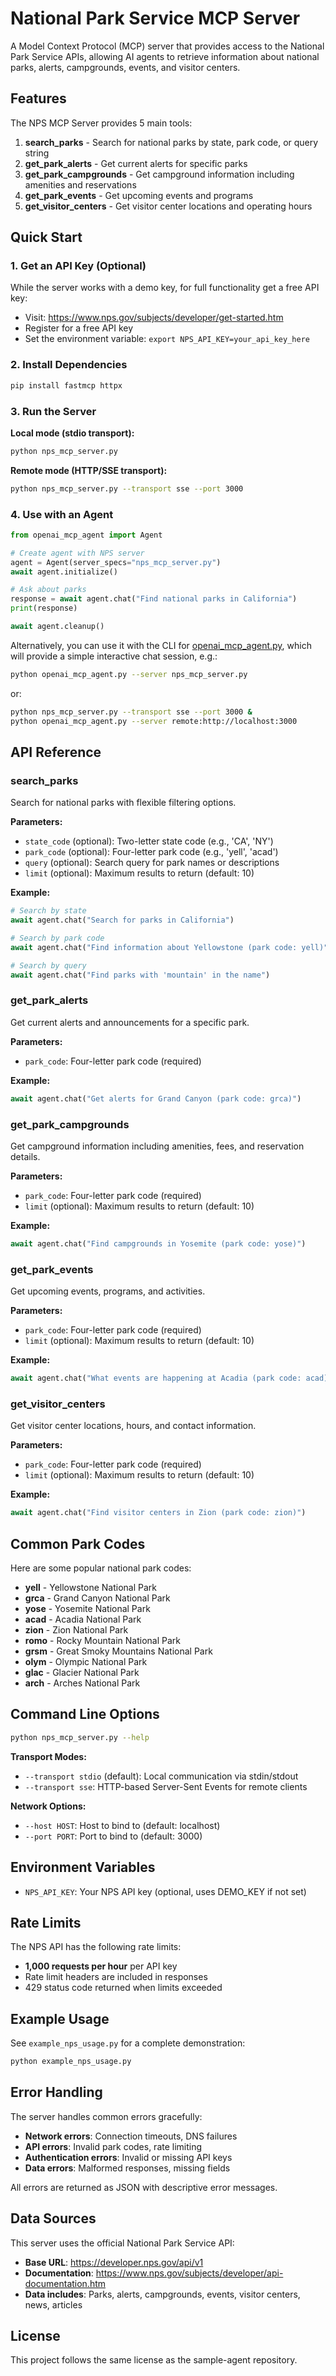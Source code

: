 # National Park Service MCP Server

A Model Context Protocol (MCP) server that provides access to the National Park Service APIs, allowing AI agents to retrieve information about national parks, alerts, campgrounds, events, and visitor centers.

## Features

The NPS MCP Server provides 5 main tools:

1. **search_parks** - Search for national parks by state, park code, or query string
2. **get_park_alerts** - Get current alerts for specific parks
3. **get_park_campgrounds** - Get campground information including amenities and reservations
4. **get_park_events** - Get upcoming events and programs
5. **get_visitor_centers** - Get visitor center locations and operating hours

## Quick Start

### 1. Get an API Key (Optional)

While the server works with a demo key, for full functionality get a free API key:
- Visit: https://www.nps.gov/subjects/developer/get-started.htm
- Register for a free API key
- Set the environment variable: `export NPS_API_KEY=your_api_key_here`

### 2. Install Dependencies

```bash
pip install fastmcp httpx
```

### 3. Run the Server

**Local mode (stdio transport):**
```bash
python nps_mcp_server.py
```

**Remote mode (HTTP/SSE transport):**
```bash
python nps_mcp_server.py --transport sse --port 3000
```

### 4. Use with an Agent

```python
from openai_mcp_agent import Agent

# Create agent with NPS server
agent = Agent(server_specs="nps_mcp_server.py")
await agent.initialize()

# Ask about parks
response = await agent.chat("Find national parks in California")
print(response)

await agent.cleanup()
```

Alternatively, you can use it with the CLI for
[openai_mcp_agent.py](./openai_mcp_agent.py), which will provide a simple interactive
chat session, e.g.:

```bash
python openai_mcp_agent.py --server nps_mcp_server.py
```

or:

```bash
python nps_mcp_server.py --transport sse --port 3000 &
python openai_mcp_agent.py --server remote:http://localhost:3000
```

## API Reference

### search_parks

Search for national parks with flexible filtering options.

**Parameters:**
- `state_code` (optional): Two-letter state code (e.g., 'CA', 'NY')
- `park_code` (optional): Four-letter park code (e.g., 'yell', 'acad')
- `query` (optional): Search query for park names or descriptions
- `limit` (optional): Maximum results to return (default: 10)

**Example:**
```python
# Search by state
await agent.chat("Search for parks in California")

# Search by park code
await agent.chat("Find information about Yellowstone (park code: yell)")

# Search by query
await agent.chat("Find parks with 'mountain' in the name")
```

### get_park_alerts

Get current alerts and announcements for a specific park.

**Parameters:**
- `park_code`: Four-letter park code (required)

**Example:**
```python
await agent.chat("Get alerts for Grand Canyon (park code: grca)")
```

### get_park_campgrounds

Get campground information including amenities, fees, and reservation details.

**Parameters:**
- `park_code`: Four-letter park code (required)
- `limit` (optional): Maximum results to return (default: 10)

**Example:**
```python
await agent.chat("Find campgrounds in Yosemite (park code: yose)")
```

### get_park_events

Get upcoming events, programs, and activities.

**Parameters:**
- `park_code`: Four-letter park code (required)
- `limit` (optional): Maximum results to return (default: 10)

**Example:**
```python
await agent.chat("What events are happening at Acadia (park code: acad)?")
```

### get_visitor_centers

Get visitor center locations, hours, and contact information.

**Parameters:**
- `park_code`: Four-letter park code (required)
- `limit` (optional): Maximum results to return (default: 10)

**Example:**
```python
await agent.chat("Find visitor centers in Zion (park code: zion)")
```

## Common Park Codes

Here are some popular national park codes:

- **yell** - Yellowstone National Park
- **grca** - Grand Canyon National Park
- **yose** - Yosemite National Park
- **acad** - Acadia National Park
- **zion** - Zion National Park
- **romo** - Rocky Mountain National Park
- **grsm** - Great Smoky Mountains National Park
- **olym** - Olympic National Park
- **glac** - Glacier National Park
- **arch** - Arches National Park

## Command Line Options

```bash
python nps_mcp_server.py --help
```

**Transport Modes:**
- `--transport stdio` (default): Local communication via stdin/stdout
- `--transport sse`: HTTP-based Server-Sent Events for remote clients

**Network Options:**
- `--host HOST`: Host to bind to (default: localhost)
- `--port PORT`: Port to bind to (default: 3000)

## Environment Variables

- `NPS_API_KEY`: Your NPS API key (optional, uses DEMO_KEY if not set)

## Rate Limits

The NPS API has the following rate limits:
- **1,000 requests per hour** per API key
- Rate limit headers are included in responses
- 429 status code returned when limits exceeded

## Example Usage

See `example_nps_usage.py` for a complete demonstration:

```bash
python example_nps_usage.py
```

## Error Handling

The server handles common errors gracefully:
- **Network errors**: Connection timeouts, DNS failures
- **API errors**: Invalid park codes, rate limiting
- **Authentication errors**: Invalid or missing API keys
- **Data errors**: Malformed responses, missing fields

All errors are returned as JSON with descriptive error messages.

## Data Sources

This server uses the official National Park Service API:
- **Base URL**: https://developer.nps.gov/api/v1
- **Documentation**: https://www.nps.gov/subjects/developer/api-documentation.htm
- **Data includes**: Parks, alerts, campgrounds, events, visitor centers, news, articles

## License

This project follows the same license as the sample-agent repository. 